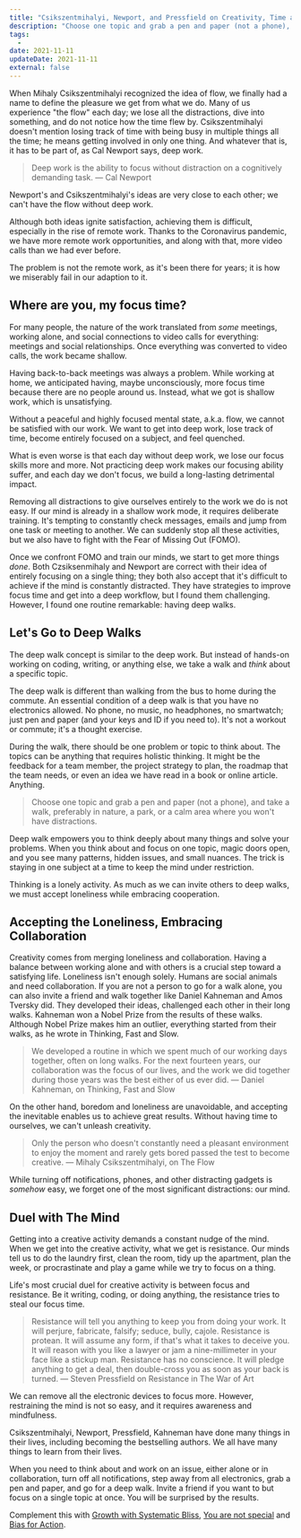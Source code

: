 ```yaml
---
title: "Csikszentmihalyi, Newport, and Pressfield on Creativity, Time and Deep Walks in Remote Work"
description: "Choose one topic and grab a pen and paper (not a phone), and take a walk, preferably in nature, a park, or a calm area where you won't have distractions."
tags:
  -
date: 2021-11-11
updateDate: 2021-11-11
external: false
---
```


When Mihaly Csikszentmihalyi recognized the idea of flow, we finally had a name to define the pleasure we get from what we do. Many of us experience "the flow" each day; we lose all the distractions, dive into something, and do not notice how the time flew by.
Csikszentmihalyi doesn't mention losing track of time with being busy in multiple things all the time; he means getting involved in only one thing. And whatever that is, it has to be part of, as Cal Newport says, deep work.

> Deep work is the ability to focus without distraction on a cognitively demanding task.
> — Cal Newport

Newport's and Csikszentmihalyi's ideas are very close to each other; we can't have the flow without deep work.

Although both ideas ignite satisfaction, achieving them is difficult, especially in the rise of remote work. Thanks to the Coronavirus pandemic, we have more remote work opportunities, and along with that, more video calls than we had ever before.

The problem is not the remote work, as it's been there for years; it is how we miserably fail in our adaption to it.

## Where are you, my focus time?

For many people, the nature of the work translated from *some* meetings, working alone, and social connections to video calls for everything: meetings and social relationships. Once everything was converted to video calls, the work became shallow.

Having back-to-back meetings was always a problem. While working at home, we anticipated having, maybe unconsciously, more focus time because there are no people around us. Instead, what we got is shallow work, which is unsatisfying.

Without a peaceful and highly focused mental state, a.k.a. flow, we cannot be satisfied with our work. We want to get into deep work, lose track of time, become entirely focused on a subject, and feel quenched.

What is even worse is that each day without deep work, we lose our focus skills more and more. Not practicing deep work makes our focusing ability suffer, and each day we don't focus, we build a long-lasting detrimental impact.

Removing all distractions to give ourselves entirely to the work we do is not easy. If our mind is already in a shallow work mode, it requires deliberate training. It's tempting to constantly check messages, emails and jump from one task or meeting to another. We can suddenly stop all these activities, but we also have to fight with the Fear of Missing Out (FOMO).

Once we confront FOMO and train our minds, we start to get more things *done*. Both Czsiksenmihaly and Newport are correct with their idea of entirely focusing on a single thing; they both also accept that it's difficult to achieve if the mind is constantly distracted. They have strategies to improve focus time and get into a deep workflow, but I found them challenging. However, I found one routine remarkable: having deep walks.

## Let's Go to Deep Walks

The deep walk concept is similar to the deep work. But instead of hands-on working on coding, writing, or anything else, we take a walk and _think_ about a specific topic.

The deep walk is different than walking from the bus to home during the commute. An essential condition of a deep walk is that you have no electronics allowed. No phone, no music, no headphones, no smartwatch; just pen and paper (and your keys and ID if you need to). It's not a workout or commute; it's a thought exercise.

During the walk, there should be one problem or topic to think about. The topics can be anything that requires holistic thinking. It might be the feedback for a team member, the project strategy to plan, the roadmap that the team needs, or even an idea we have read in a book or online article. Anything.

> Choose one topic and grab a pen and paper (not a phone), and take a walk, preferably in nature, a park, or a calm area where you won't have distractions.

Deep walk empowers you to think deeply about many things and solve your problems. When you think about and focus on one topic, magic doors open, and you see many patterns, hidden issues, and small nuances. The trick is staying in one subject at a time to keep the mind under restriction.

Thinking is a lonely activity. As much as we can invite others to deep walks, we must accept loneliness while embracing cooperation.

## Accepting the Loneliness, Embracing Collaboration

Creativity comes from merging loneliness and collaboration. Having a balance between working alone and with others is a crucial step toward a satisfying life. Loneliness isn't enough solely. Humans are social animals and need collaboration.
If you are not a person to go for a walk alone, you can also invite a friend and walk together like Daniel Kahneman and Amos Tversky did. They developed their ideas, challenged each other in their long walks. Kahneman won a Nobel Prize from the results of these walks. Although Nobel Prize makes him an outlier, everything started from their walks, as he wrote in Thinking, Fast and Slow.

> We developed a routine in which we spent much of our working days together, often on long walks. For the next fourteen years, our collaboration was the focus of our lives, and the work we did together during those years was the best either of us ever did.
> — Daniel Kahneman, on Thinking, Fast and Slow

On the other hand, boredom and loneliness are unavoidable, and accepting the inevitable enables us to achieve great results. Without having time to ourselves, we can't unleash creativity.

> Only the person who doesn't constantly need a pleasant environment to enjoy the moment and rarely gets bored passed the test to become creative.
> — Mihaly Csikszentmihalyi, on The Flow

While turning off notifications, phones, and other distracting gadgets is *somehow* easy, we forget one of the most significant distractions: our mind.

## Duel with The Mind

Getting into a creative activity demands a constant nudge of the mind. When we get into the creative activity, what we get is resistance. Our minds tell us to do the laundry first, clean the room, tidy up the apartment, plan the week, or procrastinate and play a game while we try to focus on a thing.

Life's most crucial duel for creative activity is between focus and resistance. Be it writing, coding, or doing anything, the resistance tries to steal our focus time.

> Resistance will tell you anything to keep you from doing your work. It will perjure, fabricate, falsify; seduce, bully, cajole. Resistance is protean. It will assume any form, if that's what it takes to deceive you. It will reason with you like a lawyer or jam a nine-millimeter in your face like a stickup man. Resistance has no conscience. It will pledge anything to get a deal, then double-cross you as soon as your back is turned.
> — Steven Pressfield on Resistance in The War of Art

We can remove all the electronic devices to focus more. However, restraining the mind is not so easy, and it requires awareness and mindfulness.

Csikszentmihalyi, Newport, Pressfield, Kahneman have done many things in their lives, including becoming the bestselling authors. We all have many things to learn from their lives.

When you need to think about and work on an issue, either alone or in collaboration, turn off all notifications, step away from all electronics, grab a pen and paper, and go for a deep walk. Invite a friend if you want to but focus on a single topic at once. You will be surprised by the results.

Complement this with [Growth with Systematic Bliss](growth-with-systematic-bliss/), [You are not special](/books/the-subtle-art-of-not-giving-a-fuck-book-note-you-are-not-special/) and [Bias for Action](/bias-towards-action/).
